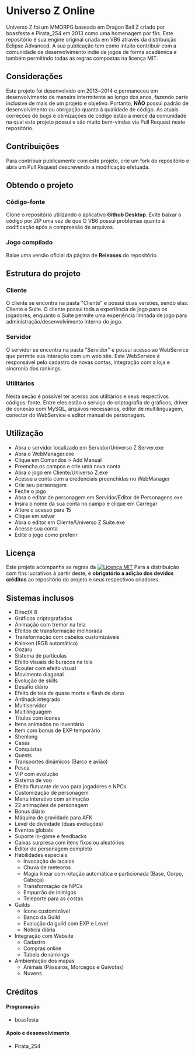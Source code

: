 # Universo Z Online
Universo Z foi um MMORPG baseado em Dragon Ball Z criado por boasfesta e Pirata_254 em 2013 como uma homenagem por fãs. Este repositório é sua engine original criada em VB6 através da distribuição Eclipse Advanced.
A sua publicação tem como intuito contribuir com a comunidade de desenvolvimento indie de jogos de forma acadêmica e também permitindo todas as regras compostas na licença MIT.

## Considerações
Este projeto foi desenvolvido em 2013~2014 e permaneceu em desenvolvimento de maneira intermitente ao longo dos anos, fazendo parte inclusive de mais de um projeto e objetivo. Portanto, **NÃO** possui padrão de desenvolvimento ou obrigação quanto á qualidade de código. As atuais correções de bugs e otimizações de código estão á mercê da comunidade na qual este projeto possui e são muito bem-vindas via Pull Request neste repositório.

## Contribuições
Para contribuir publicamente com este projeto, crie um fork do repositório e abra um Pull Request descrevendo a modificação efetuada.

## Obtendo o projeto
### Código-fonte
Clone o repositório utilizando o aplicativo **Github Desktop**. Evite baixar o código por ZIP uma vez de que O VB6 possui problemas quanto á codificação após a compressão de arquivos.

### Jogo compilado
Baixe uma versão oficial da página de **Releases** do repositório.

## Estrutura do projeto
### Cliente
O cliente se encontra na pasta "Cliente" e possui duas versões, sendo elas: Cliente e Suite. O cliente possui toda a experiência de jogo para os jogadores, enquanto o Suite permite uma experiência limitada de jogo para administração/desenvolvimento interno do jogo.

### Servidor
O servidor se encontra na pasta "Servidor" e possui acesso ao WebService que permite sua interação com um web site. Este WebService é responsável pelo cadastro de novas contas, integração com a loja e sincronia dos rankings.

### Utilitários
Nesta seção é possível ter acesso aos utilitários e seus respectivos códigos-fonte. Entre eles estão o serviço de criptografia de gráficos, driver de conexão com MySQL, arquivos necessários, editor de multilinguagem, conector do WebService e editor manual de personagem. 

## Utilização
- Abra o servidor localizado em Servidor/Universo Z Server.exe
- Abra o WebManager.exe
- Clique em Comandos > Add Manual
- Preencha os campos e crie uma nova conta
- Abra o jogo em Cliente/Universo Z.exe
- Acesse a conta com a credenciais preenchidas no WebManager
- Crie seu personagem
- Feche o jogo
- Abra o editor de personagem em Servidor/Editor de Personagens.exe
- Insira o nome da sua conta no campo e clique em Carregar
- Altere o acesso para 15
- Clique em salvar
- Abra o editor em Cliente/Universo Z Suite.exe
- Acesse sua conta
- Edite o jogo como preferir

## Licença
Este projeto acompanha as regras da [![Licença MIT](https://img.shields.io/badge/License-MIT-blue.svg)](https://tldrlegal.com/license/mit-license)
Para a distribuição com fins lucrativos á partir deste, é **obrigatório a adição dos devidos créditos** ao repositório do projeto e seus respectivos criadores.

## Sistemas inclusos
- DirectX 8
- Gráficos criptografados
- Animação com tremor na tela
- Efeitos de transformação melhorada
- Transformação com cabelos customizáveis
- Kaioken (RGB automático)
- Oozaru
- Sistema de partículas
- Efeito visuais de buracos na tela
- Scouter com efeito visual
- Movimento diagonal
- Evolução de skills
- Desafio diário
- Efeito de tela de quase morte e flash de dano
- Antihack integrado
- Multiservidor
- Multilinguagem
- Títulos com ícones
- Itens animados no inventário
- Item com bonus de EXP temporário
- Shenlong
- Casas
- Conquistas
- Quests
- Transportes dinâmicos (Barco e avião)
- Pesca
- VIP com evolução
- Sistema de voo
- Efeito flutuante de voo para jogadores e NPCs
- Customização de personagem
- Menu interativo com animação
- 22 animações de personagem
- Bonus diário
- Máquina de gravidade para AFK
- Level de divindade (duas evoluções)
- Eventos globais
- Suporte in-game e feedbacks
- Caixas surpresa com itens fixos ou aleatórios
- Editor de personagem completo
- Habilidades especiais
  - Invocação de lacaios
  - Chuva de meteoros
  - Magia linear com rotação automática e particionada (Base, Corpo, Cabeça)
  - Transformação de NPCs
  - Empurrão de inimigos
  - Teleporte para as costas
- Guilds
  - Ícone customizável
  - Banco da Guild
  - Evolução da guild com EXP e Level
  - Notícia diária
- Integração com Website
  - Cadastro
  - Compras online
  - Tabela de rankings
- Ambientação dos mapas
  - Animais (Pássaros, Morcegos e Gaivotas)
  - Nuvens

## Créditos
#### Programação
- boasfesta
#### Apoio e desenvolvimento
- Pirata_254
